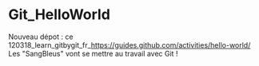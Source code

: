 # Git_HelloWorld
Nouveau dépot : ce 120318_learn_gitbygit_fr_https://guides.github.com/activities/hello-world/
Les  "SangBleus" vont se mettre au travail avec Git !
